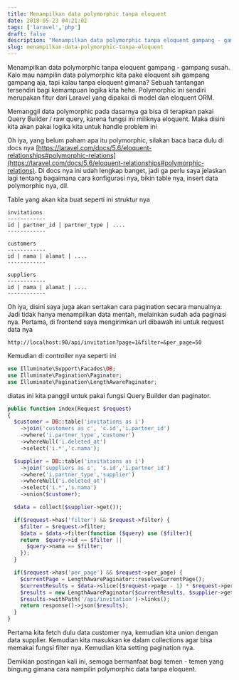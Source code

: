 ```yaml
---
title: Menampilkan data polymorphic tanpa eloquent
date: 2018-05-23 04:21:02
tags: ['laravel','php']
draft: false
description: "Menampilkan data polymorphic tanpa eloquent gampang - gampang susah. Kalo mau nampilin data polymorphic kita pake eloquent sih gampang gampang aja, tapi kalau tanpa eloquent gimana?"
slug: menampilkan-data-polymorphic-tanpa-eloquent
---
```


Menampilkan data polymorphic tanpa eloquent gampang - gampang susah. Kalo mau nampilin data polymorphic kita pake eloquent sih gampang gampang aja, tapi kalau tanpa eloquent gimana? Sebuah tantangan tersendiri bagi kemampuan logika kita hehe. Polymorphic ini sendiri merupakan fitur dari Laravel yang dipakai di model dan eloquent ORM.

Memanggil data polymorphic pada dasarnya ga bisa di terapkan pakai Query Builder / raw query, karena fungsi ini miliknya eloquent. Maka disini kita akan pakai logika kita untuk handle problem ini

Oh iya, yang belum paham apa itu polymorphic, silakan baca baca dulu di docs nya [https://laravel.com/docs/5.6/eloquent-relationships#polymorphic-relations](https://laravel.com/docs/5.6/eloquent-relationships#polymorphic-relations). Di docs nya ini udah lengkap banget, jadi ga perlu saya jelaskan lagi tentang bagaimana cara konfigurasi nya, bikin table nya, insert data polymorphic nya, dll.

Table yang akan kita buat seperti ini struktur nya

```
invitations
------------
id | partner_id | partner_type | ....
------------
```

```
customers
------------
id | nama | alamat | ....
------------
```

```
suppliers
------------
id | nama | alamat | ....
------------
```

Oh iya, disini saya juga akan sertakan cara pagination secara manualnya. Jadi tidak hanya menampilkan data mentah, melainkan sudah ada paginasi nya. Pertama, di frontend saya mengirimkan url dibawah ini untuk request data nya

`http://localhost:90/api/invitation?page=1&filter=&per_page=50`

Kemudian di controller nya seperti ini

```php
use Illuminate\Support\Facades\DB;
use Illuminate\Pagination\Paginator;
use Illuminate\Pagination\LengthAwarePaginator;
```

diatas ini kita panggil untuk pakai fungsi Query Builder dan paginator.

```php
public function index(Request $request)
{
  $customer = DB::table('invitations as i')
    ->join('customers as c', 'c.id','i.partner_id')
    ->where('i.partner_type','customer')
    ->whereNull('i.deleted_at')
    ->select('i.*','c.nama');

  $supplier = DB::table('invitations as i')
    ->join('suppliers as s', 's.id','i.partner_id')
    ->where('i.partner_type','supplier')
    ->whereNull('i.deleted_at')
    ->select('i.*','s.nama')
    ->union($customer);

  $data = collect($supplier->get());

  if($request->has('filter') && $request->filter) {
    $filter = $request->filter;
    $data = $data->filter(function ($query) use ($filter){
    return  $query->id == $filter ||
      $query->nama == $filter;
    });
  }

  if($request->has('per_page') && $request->per_page) {
    $currentPage = LengthAwarePaginator::resolveCurrentPage();
    $currentResults = $data->slice(($request->page - 1) * $request->per_page, $request->per_page)->all();
    $results = new LengthAwarePaginator($currentResults, $supplier->get()->count(), $request->per_page);
    $results->withPath('/api/invitation')->links();
    return response()->json($results);
  }
}
```

Pertama kita fetch dulu data customer nya, kemudian kita union dengan data supplier. Kemudian kita masukkan ke dalam collections agar bisa memakai fungsi filter nya. Kemudian kita setting pagination nya.

Demikian postingan kali ini, semoga bermanfaat bagi temen - temen yang bingung gimana cara nampilin polymorphic data tanpa eloquent.
